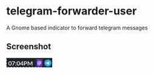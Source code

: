 # telegram-forwarder-user

A Gnome based indicator to forward telegram messages

## Screenshot

![telegram-forwarder-user](screenshot.png?raw=true)
